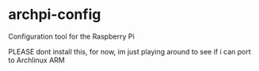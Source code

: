 archpi-config
=============

Configuration tool for the Raspberry Pi

PLEASE dont install this, for now, im just playing around to see if i can port to Archlinux ARM
